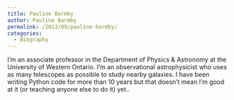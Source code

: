 ```yaml
---
title: Pauline Barmby
author: Pauline Barmby
permalink: /2013/09/pauline-barmby/
categories:
  - Biography
---
```

I&#8217;m an associate professor in the Department of Physics & Astronomy at the University of Western Ontario. I&#8217;m an observational astrophysicist who uses as many telescopes as possible to study nearby galaxies. I have been writing Python code for more than 10 years but that doesn&#8217;t mean I&#8217;m good at it (or teaching anyone else to do it) yet..

